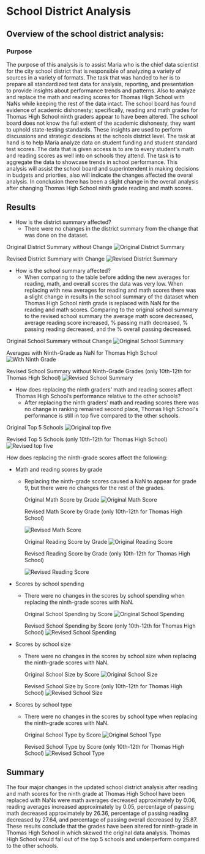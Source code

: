 # School District Analysis
## Overview of the school district analysis: 
### Purpose
The purpose of this analysis is to assist Maria who is the chief data scientist for the city school district that is responsible of analyzing a variety of sources in a variety of formats. The task that was handed to her is to prepare all standardized test data for analysis, reporting, and presentation to provide insights about performance trends and patterns. Also to analyze and replace the math and reading scores for Thomas High School with NaNs while keeping the rest of the data intact. The school board has found evidence of academic dishonesty; specifically, reading and math grades for Thomas High School ninth graders appear to have been altered. The school board does not know the full extent of the academic dishonesty, they want to uphold state-testing standards. These insights are used to perform discussions and strategic descions at the schools district level. The task at hand is to help Maria analyze data on student funding and student standard test scores. The data that is given access is to are to every student's math and reading scores as well into on schools they attend. The task is to aggregate the data to showcase trends in school performance. This analysis will assist the school board and superintendent in making decisions in budgets and priorties, also will indicate the changes affected the overal analysis. In conclusion there has been a slight change in the overall analysis after changing Thomas High School ninth grade reading and math scores. 


## Results

- How is the district summary affected?
  - There were no changes in the district summary from the change that was done on the dataset.
  
Original District Summary without Change
![Original District Summary](Images/district_summary_df_original.png)

Revised District Summary with Change
![Revised District Summary](Images/district_summary_df_replaced.png)


- How is the school summary affected?
  - When comparing to the table before adding the new averages for reading, math, and overall scores the data was very low. When replacing with new averages for reading and math      scores there was a slight change in results in the school summary of the dataset when Thomas High School ninth grade is replaced with NaN for the reading and math       scores. Comparing to the original school summary to the revised school summary the average math score decreased, average reading score increased, % passing       math decreased, % passing reading decreased, and the % overall passing decreased.
  
Original School Summary without Change
![Original School Summary](Images/school_summary_df_original.png)

Averages with Ninth-Grade as NaN for Thomas High School
![With Ninth Grade](Images/before_replacing_with_new_avg.png)
 
Revised School Summary without Ninth-Grade Grades (only 10th-12th for Thomas High School)
![Revised School Summary](Images/school_summary_df_replaced.png)
 
 
- How does replacing the ninth graders’ math and reading scores affect Thomas High School’s performance relative to the other schools?
  - After replacing the ninth graders' math and reading scores there was no change in ranking remained second place, Thomas High School's performance is still in top five compared to     the other schools.
  
Original Top 5 Schools
![Original top five](Images/top5_original.png)

Revised Top 5 Schools (only 10th-12th for Thomas High School)
![Revised top five](Images/top5_revised.png)

  
How does replacing the ninth-grade scores affect the following:
 - Math and reading scores by grade
   - Replacing the ninth-grade scores caused a NaN to appear for grade 9, but there were no changes for the rest of the grades.
      
     Original Math Score by Grade
     ![Original Math Score](Images/math_scores_bygrade_original.png)
      
     Revised Math Score by Grade (only 10th-12th for Thomas High School)
     
     ![Revised Math Score](Images/math_scores_bygrade_revised.png)
     
     Original Reading Score by Grade
     ![Original Reading Score](Images/reading_score_bygrade_original.png)
     
     Revised Reading Score by Grade (only 10th-12th for Thomas High School)
     
     ![Revised Reading Score](Images/reading_score_bygrade_revised.png)
      
     
 - Scores by school spending
   - There were no changes in the scores by school spending when replacing the ninth-grade scores with NaN.
   
     Original School Spending by Score
     ![Original School Spending](Images/school_spending_original.png)
     
     Revised School Spending by Score (only 10th-12th for Thomas High School)
     ![Revised School Spending](Images/school_spending_revised.png)
     
     
 - Scores by school size
   - There were no changes in the scores by school size when replacing the ninth-grade scores with NaN.
   
      Original School Size by Score
      ![Original School Size](Images/school_size_original.png)
     
      Revised School Size by Score (only 10th-12th for Thomas High School)
      ![Revised School Size](Images/school_size_revised.png)
      
      
      
 - Scores by school type
   - There were no changes in the scores by school type when replacing the ninth-grade scores with NaN.
   
     Original School Type by Score
     ![Original School Type](Images/school_type_original.png)
     
     Revised School Type by Score (only 10th-12th for Thomas High School)
     ![Revised School Type](Images/school_type_revised.png)
     
     


## Summary
The four major changes in the updated school district analysis after reading and math scores for the ninth grade at Thomas High School have been replaced with NaNs were math averages decreased approximately by 0.06, reading averages increased approximately by 0.05, percentage of passing math decreased approximately by 26.36, percentage of passing reading decreased by 27.64, and percentage of passing overall decreased by 25.87. These results conclude that the grades have been altered for ninth-grade in Thomas High School in which skewed the original data analysis. Thomas High School would fall out of the top 5 schools and underperform compared to the other schools.
